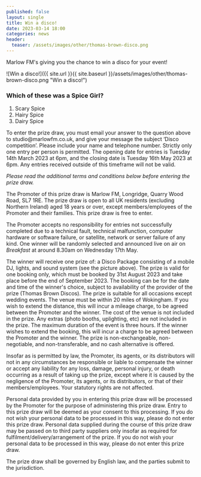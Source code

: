 ```yaml
---
published: false
layout: single
title: Win a disco!
date: 2023-03-14 18:00
categories: news
header:
  teaser: /assets/images/other/thomas-brown-disco.png
---
```

Marlow FM's giving you the chance to win a disco for your event! 

![Win a disco!]({{ site.url }}{{ site.baseurl }}/assets/images/other/thomas-brown-disco.png "Win a disco!")

<h3>Which of these was a Spice Girl?</h3>

<ol>
	<li>Scary Spice</li>
	<li>Hairy Spice</li>
	<li>Dairy Spice</li>
</ol>

<p>To enter the prize draw, you must email your answer to the question above to studio@marlowfm.co.uk, and give your message the subject ‘Disco competition’. Please include your name and telephone number. Strictly only one entry per person is permitted. The opening date for entries is Tuesday 14th March 2023 at 6pm, and the closing date is Tuesday 16th May 2023 at 6pm. Any entries received outside of this timeframe will not be valid.</p>

<p><i>Please read the additional terms and conditions below before entering the prize draw.</i></p>

<p>The Promoter of this prize draw is Marlow FM, Longridge, Quarry Wood Road, SL7 1RE. The prize draw is open to all UK residents (excluding Northern Ireland) aged 18 years or over, except members/employees of the Promoter and their families. This prize draw is free to enter.</p>

<p>The Promoter accepts no responsibility for entries not successfully completed due to a technical fault, technical malfunction, computer hardware or software failure, or satellite, network or server failure of any kind. One winner will be randomly selected and announced live on air on <i>Breakfast</i> at around 8.30am on Wednesday 17th May.</p>

<p>The winner will receive one prize of: a Disco Package consisting of a mobile DJ, lights, and sound system (see the picture above). The prize is valid for one booking only, which must be booked by 31st August 2023 and take place before the end of September 2023. The booking can be for the date and time of the winner's choice, subject to availability of the provider of the prize (Thomas Brown Discos). The prize is suitable for all occasions except wedding events. The venue must be within 20 miles of Wokingham. If you wish to extend the distance, this will incur a mileage charge, to be agreed between the Promoter and the winner. The cost of the venue is not included in the prize. Any extras (photo booths, uplighting, etc) are not included in the prize. The maximum duration of the event is three hours. If the winner wishes to extend the booking, this will incur a charge to be agreed between the Promoter and the winner. The prize is non-exchangeable, non-negotiable, and non-transferable, and no cash alternative is offered.</p>

<p>Insofar as is permitted by law, the Promoter, its agents, or its distributors will not in any circumstances be responsible or liable to compensate the winner or accept any liability for any loss, damage, personal injury, or death occurring as a result of taking up the prize, except where it is caused by the negligence of the Promoter, its agents, or its distributors, or that of their members/employees. Your statutory rights are not affected.</p>

<p>Personal data provided by you in entering this prize draw will be processed by the Promoter for the purpose of administering this prize draw. Entry to this prize draw will be deemed as your consent to this processing. If you do not wish your personal data to be processed in this way, please do not enter this prize draw. Personal data supplied during the course of this prize draw may be passed on to third party suppliers only insofar as required for fulfilment/delivery/arrangement of the prize. If you do not wish your personal data to be processed in this way, please do not enter this prize draw.</p>

<p>The prize draw shall be governed by English law, and the parties submit to the jurisdiction.</p>